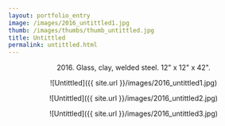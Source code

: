 ```yaml
---
layout: portfolio_entry
image: /images/2016_untittled1.jpg
thumb: /images/thumbs/thumb_untittled.jpg
title: Untittled 
permalink: untittled.html
---
```

<!--description-->
<div style="text-align:center" markdown="1">

2016\. Glass, clay, welded steel. 12" x 12" x 42".

![Untittled]({{ site.url }}/images/2016_untittled1.jpg)


![Untittled]({{ site.url }}/images/2016_untittled2.jpg)


![Untittled]({{ site.url }}/images/2016_untittled3.jpg)




</div>